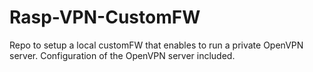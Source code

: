 # Rasp-VPN-CustomFW
Repo to setup a local customFW that enables to run a private OpenVPN server. 
Configuration of the OpenVPN server included. 
